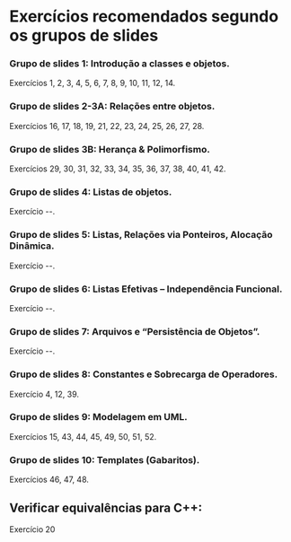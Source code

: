 # Exercícios recomendados segundo os grupos de slides

### Grupo de slides 1: Introdução a classes e objetos.
Exercícios 1, 2, 3, 4, 5, 6, 7, 8, 9, 10, 11, 12, 14.

### Grupo de slides 2-3A: Relações entre objetos.
Exercícios 16, 17, 18, 19, 21, 22, 23, 24, 25, 26, 27, 28. 

### Grupo de slides 3B: Herança & Polimorfismo.
Exercícios 29, 30, 31, 32, 33, 34, 35, 36, 37, 38, 40, 41, 42. 

### Grupo de slides 4: Listas de objetos.
Exercício --.

### Grupo de slides 5: Listas, Relações via Ponteiros, Alocação Dinâmica.
Exercício --.

### Grupo de slides 6: Listas Efetivas – Independência Funcional.
Exercício --.

### Grupo de slides 7: Arquivos e “Persistência de Objetos”.
Exercício --.

### Grupo de slides 8: Constantes e Sobrecarga de Operadores.
Exercício 4, 12, 39.

### Grupo de slides 9: Modelagem em UML.
Exercícios 15, 43, 44, 45, 49, 50, 51, 52.

### Grupo de slides 10: Templates (Gabaritos).
Exercícios 46, 47, 48.

## Verificar equivalências para C++:
Exercício 20
